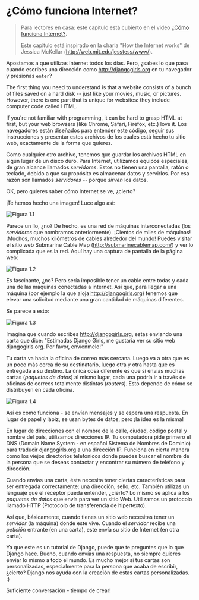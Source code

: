 # ¿Cómo funciona Internet?

> Para lectores en casa: este capítulo está cubierto en el video [¿Cómo funciona Internet?](https://www.youtube.com/watch?v=oM9yAA09wdc).
> 
> Este capitulo está inspirado en la charla "How the Internet works" de Jessica McKellar (http://web.mit.edu/jesstess/www/).

Apostamos a que utilizas Internet todos los días. Pero, ¿sabes lo que pasa cuando escribes una dirección como http://djangogirls.org en tu navegador y presionas `enter`?

The first thing you need to understand is that a website consists of a bunch of files saved on a hard disk -- just like your movies, music, or pictures. However, there is one part that is unique for websites: they include computer code called HTML.

If you're not familiar with programming, it can be hard to grasp HTML at first, but your web browsers (like Chrome, Safari, Firefox, etc.) love it. Los navegadores están diseñados para entender este código, seguir sus instrucciones y presentar estos archivos de los cuales está hecho tu sitio web, exactamente de la forma que quieres.

Como cualquier otro archivo, tenemos que guardar los archivos HTML en algún lugar de un disco duro. Para Internet, utilizamos equipos especiales, de gran alcance llamados *servidores*. Estos no tienen una pantalla, ratón o teclado, debido a que su propósito es almacenar datos y servirlos. Por esa razón son llamados *servidores* -- porque *sirven* los datos.

OK, pero quieres saber cómo Internet se ve, ¿cierto?

¡Te hemos hecho una imagen! Luce algo así:

![Figura 1.1](images/internet_1.png)

Parece un lío, ¿no? De hecho, es una red de máquinas interconectadas (los *servidores* que nombramos anteriormente). ¡Cientos de miles de máquinas! ¡Muchos, muchos kilómetros de cables alrededor del mundo! Puedes visitar el sitio web Submarine Cable Map (http://submarinecablemap.com/) y ver lo complicada que es la red. Aquí hay una captura de pantalla de la página web:

![Figura 1.2](images/internet_3.png)

Es fascinante, ¿no? Pero sería imposible tener un cable entre todas y cada una de las máquinas conectadas a internet. Así que, para llegar a una máquina (por ejemplo la que aloja http://djangogirls.org) tenemos que elevar una solicitud mediante una gran cantidad de máquinas diferentes.

Se parece a esto:

![Figura 1.3](images/internet_2.png)

Imagina que cuando escribes http://djangogirls.org, estas enviando una carta que dice: "Estimadas Django Girls, me gustaría ver su sitio web djangogirls.org. Por favor, envíenmelo!"

Tu carta va hacia la oficina de correo más cercana. Luego va a otra que es un poco más cerca de su destinatario, luego otra y otra hasta que es entregada a su destino. La única cosa diferente es que si envías muchas cartas (*paquetes de datos*) al mismo lugar, cada una podría ir a través de oficinas de correos totalmente distintas (*routers*). Esto depende de cómo se distribuyen en cada oficina.

![Figura 1.4](images/internet_4.png)

Así es como funciona - se envían mensajes y se espera una respuesta. En lugar de papel y lápiz, se usan bytes de datos, pero ¡la idea es la misma!

En lugar de direcciones con el nombre de la calle, ciudad, código postal y nombre del país, utilizamos direcciones IP. Tu computadora pide primero el DNS (Domain Name System - en español Sistema de Nombres de Dominio) para traducir djangogirls.org a una dirección IP. Funciona en cierta manera como los viejos directorios telefónicos donde puedes buscar el nombre de la persona que se deseas contactar y encontrar su número de teléfono y dirección.

Cuando envías una carta, ésta necesita tener ciertas características para ser entregada correctamente: una dirección, sello, etc. También utilizas un lenguaje que el receptor pueda entender, ¿cierto? Lo mismo se aplica a los *paquetes de datos* que envía para ver un sitio Web. Utilizamos un protocolo llamado HTTP (Protocolo de transferencia de hipertexto).

Así que, básicamente, cuando tienes un sitio web necesitas tener un *servidor* (la máquina) donde este vive. Cuando el *servidor* recibe una *petición* entrante (en una carta), este envía su sitio de Internet (en otra carta).

Ya que este es un tutorial de Django, puede que te preguntes que lo que Django hace. Bueno, cuando envías una respuesta, no siempre quieres enviar lo mismo a todo el mundo. Es mucho mejor si tus cartas son personalizadas, especialmente para la persona que acaba de escribir, ¿cierto? Django nos ayuda con la creación de estas cartas personalizadas. :)

Suficiente conversación - tiempo de crear!